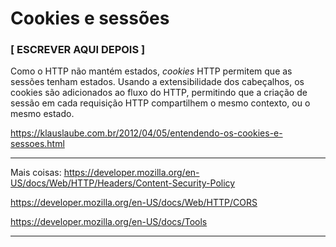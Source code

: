 # Cookies e sessões
### [ ESCREVER AQUI DEPOIS ]

Como o HTTP não mantém estados, _cookies_ HTTP permitem que as sessões tenham estados. Usando a extensibilidade dos cabeçalhos, os cookies são adicionados ao fluxo do HTTP, permitindo que a criação de sessão em cada requisição HTTP compartilhem o mesmo contexto, ou o mesmo estado.

https://klauslaube.com.br/2012/04/05/entendendo-os-cookies-e-sessoes.html

---

Mais coisas:
https://developer.mozilla.org/en-US/docs/Web/HTTP/Headers/Content-Security-Policy

https://developer.mozilla.org/en-US/docs/Web/HTTP/CORS

https://developer.mozilla.org/en-US/docs/Tools

---